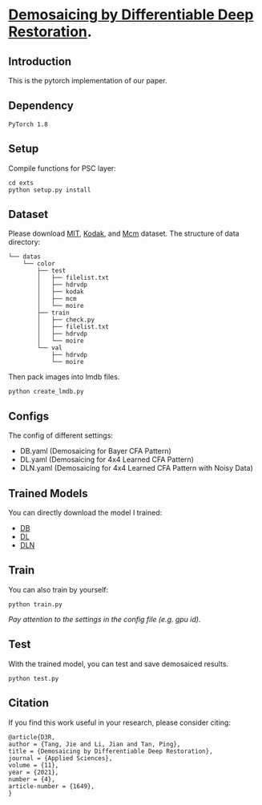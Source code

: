 # [Demosaicing by Differentiable Deep Restoration](https://www.mdpi.com/2076-3417/11/4/1649).


## Introduction

This is the pytorch implementation of our paper.

## Dependency
```
PyTorch 1.8
```

## Setup
Compile functions for PSC layer:
```
cd exts
python setup.py install
```

## Dataset
Please download 
[MIT](https://groups.csail.mit.edu/graphics/demosaicnet/dataset.html),
[Kodak](http://www.cs.albany.edu/~xypan/research/snr/Kodak.html),
and 
[Mcm](https://www4.comp.polyu.edu.hk/~cslzhang/CDM_Dataset.htm)
dataset.
The structure of data directory:
```
└── datas
    └── color
        ├── test
        │   ├── filelist.txt
        │   ├── hdrvdp
        │   ├── kodak
        │   ├── mcm
        │   └── moire
        ├── train
        │   ├── check.py
        │   ├── filelist.txt
        │   ├── hdrvdp
        │   └── moire
        └── val
            ├── hdrvdp
            └── moire
```
Then pack images into lmdb files.
```
python create_lmdb.py
```

## Configs
The config of different settings:
- DB.yaml (Demosaicing for Bayer CFA Pattern)
- DL.yaml (Demosaicing for 4x4 Learned CFA Pattern)
- DLN.yaml (Demosaicing for 4x4 Learned CFA Pattern with Noisy Data)



## Trained Models
You can directly download the model I trained:
- [DB](https://drive.google.com/file/d/1JCmaw82ubO8kRjf9sisgxUyB-qYvdDcJ/view?usp=sharing)
- [DL](https://drive.google.com/file/d/1AJ1AcY-KvJx3F8Jrpq-E-7IW_jGunrHq/view?usp=sharing)
- [DLN](https://drive.google.com/file/d/17-qa3EmrKjet-e3qTMlCAXkQn16EVfjU/view?usp=sharing)


## Train 
You can also train by yourself:
```
python train.py
```
*Pay attention to the settings in the config file (e.g. gpu id).*

## Test
With the trained model, 
you can test and save demosaiced results.
```
python test.py
```

## Citation
If you find this work useful in your research, please consider citing:
```
@article{D3R,
author = {Tang, Jie and Li, Jian and Tan, Ping},
title = {Demosaicing by Differentiable Deep Restoration},
journal = {Applied Sciences},
volume = {11},
year = {2021},
number = {4},
article-number = {1649},
}
```